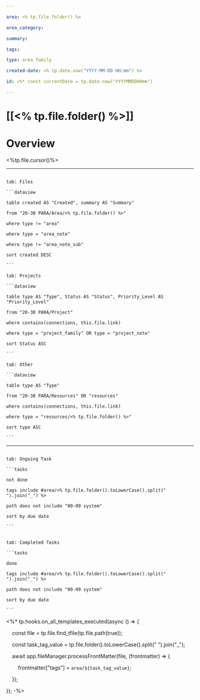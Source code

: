 ```yaml
---

area: <% tp.file.folder() %>

area_category:

summary:

tags:

type: area_family

created-date: <% tp.date.now("YYYY-MM-DD HH:mm") %>

id: <%* const currentDate = tp.date.now("YYYYMMDDHHmm")

---
```


# [[<% tp.file.folder() %>]]

# Overview

<%tp.file.cursor()%>

---

````tabs

tab: Files

```dataview

table created AS "Created", summary AS "Summary"

from "20-30 PARA/Area/<% tp.file.folder() %>"

where type != "area"

where type = "area_note"

where type != "area_note_sub"

sort created DESC

```

tab: Projects

```dataview

table type AS "Type", Status AS "Status", Priority_Level AS "Priority_Level"

from "20-30 PARA/Project"

where contains(connections, this.file.link)

where type = "project_family" OR type = "project_note"

sort Status ASC

```

tab: Other

```dataview

table type AS "Type"

from "20-30 PARA/Resources" OR "resources"

where contains(connections, this.file.link)

where type = "resources/<% tp.file.folder() %>"

sort type ASC

```

````

---
  

````tabs

tab: Ongoing Task

```tasks

not done

tags include #area/<% tp.file.folder().toLowerCase().split(" ").join("_") %>

path does not include "00-09 system"

sort by due date

```

````

````tabs

tab: Completed Tasks

```tasks

done

tags include #area/<% tp.file.folder().toLowerCase().split(" ").join("_") %>

path does not include "00-09 system"

sort by due date

```

````

  

<%* tp.hooks.on_all_templates_executed(async () => {

    const file = tp.file.find_tfile(tp.file.path(true));

    const task_tag_value = tp.file.folder().toLowerCase().split(" ").join("_");

    await app.fileManager.processFrontMatter(file, (frontmatter) => {

        frontmatter["tags"] = `area/${task_tag_value}`;

    });

}); -%>